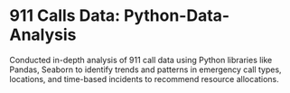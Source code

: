 # 911 Calls Data: Python-Data-Analysis

Conducted in-depth analysis of 911 call data using Python libraries like Pandas, Seaborn to identify trends and patterns in emergency call types, locations, and time-based incidents to recommend resource allocations.

